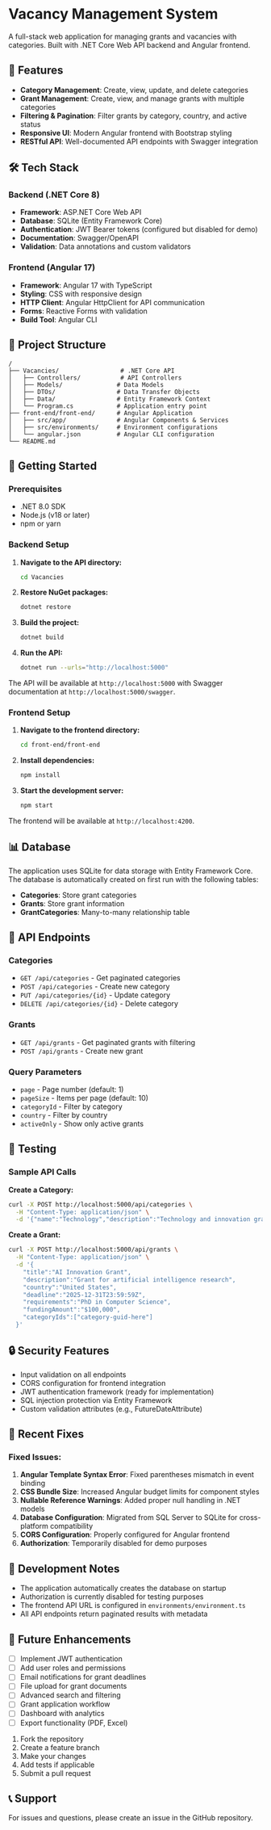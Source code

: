 # Vacancy Management System

A full-stack web application for managing grants and vacancies with categories. Built with .NET Core Web API backend and Angular frontend.

## 🚀 Features

- **Category Management**: Create, view, update, and delete categories
- **Grant Management**: Create, view, and manage grants with multiple categories
- **Filtering & Pagination**: Filter grants by category, country, and active status
- **Responsive UI**: Modern Angular frontend with Bootstrap styling
- **RESTful API**: Well-documented API endpoints with Swagger integration

## 🛠️ Tech Stack

### Backend (.NET Core 8)
- **Framework**: ASP.NET Core Web API
- **Database**: SQLite (Entity Framework Core)
- **Authentication**: JWT Bearer tokens (configured but disabled for demo)
- **Documentation**: Swagger/OpenAPI
- **Validation**: Data annotations and custom validators

### Frontend (Angular 17)
- **Framework**: Angular 17 with TypeScript
- **Styling**: CSS with responsive design
- **HTTP Client**: Angular HttpClient for API communication
- **Forms**: Reactive Forms with validation
- **Build Tool**: Angular CLI

## 📁 Project Structure

```
/
├── Vacancies/                 # .NET Core API
│   ├── Controllers/           # API Controllers
│   ├── Models/               # Data Models
│   ├── DTOs/                 # Data Transfer Objects
│   ├── Data/                 # Entity Framework Context
│   └── Program.cs            # Application entry point
├── front-end/front-end/      # Angular Application
│   ├── src/app/              # Angular Components & Services
│   ├── src/environments/     # Environment configurations
│   └── angular.json          # Angular CLI configuration
└── README.md
```

## 🚀 Getting Started

### Prerequisites
- .NET 8.0 SDK
- Node.js (v18 or later)
- npm or yarn

### Backend Setup

1. **Navigate to the API directory:**
   ```bash
   cd Vacancies
   ```

2. **Restore NuGet packages:**
   ```bash
   dotnet restore
   ```

3. **Build the project:**
   ```bash
   dotnet build
   ```

4. **Run the API:**
   ```bash
   dotnet run --urls="http://localhost:5000"
   ```

The API will be available at `http://localhost:5000` with Swagger documentation at `http://localhost:5000/swagger`.

### Frontend Setup

1. **Navigate to the frontend directory:**
   ```bash
   cd front-end/front-end
   ```

2. **Install dependencies:**
   ```bash
   npm install
   ```

3. **Start the development server:**
   ```bash
   npm start
   ```

The frontend will be available at `http://localhost:4200`.

## 📊 Database

The application uses SQLite for data storage with Entity Framework Core. The database is automatically created on first run with the following tables:

- **Categories**: Store grant categories
- **Grants**: Store grant information
- **GrantCategories**: Many-to-many relationship table

## 🔧 API Endpoints

### Categories
- `GET /api/categories` - Get paginated categories
- `POST /api/categories` - Create new category
- `PUT /api/categories/{id}` - Update category
- `DELETE /api/categories/{id}` - Delete category

### Grants
- `GET /api/grants` - Get paginated grants with filtering
- `POST /api/grants` - Create new grant

### Query Parameters
- `page` - Page number (default: 1)
- `pageSize` - Items per page (default: 10)
- `categoryId` - Filter by category
- `country` - Filter by country
- `activeOnly` - Show only active grants

## 🧪 Testing

### Sample API Calls

**Create a Category:**
```bash
curl -X POST http://localhost:5000/api/categories \
  -H "Content-Type: application/json" \
  -d '{"name":"Technology","description":"Technology and innovation grants"}'
```

**Create a Grant:**
```bash
curl -X POST http://localhost:5000/api/grants \
  -H "Content-Type: application/json" \
  -d '{
    "title":"AI Innovation Grant",
    "description":"Grant for artificial intelligence research",
    "country":"United States",
    "deadline":"2025-12-31T23:59:59Z",
    "requirements":"PhD in Computer Science",
    "fundingAmount":"$100,000",
    "categoryIds":["category-guid-here"]
  }'
```

## 🔒 Security Features

- Input validation on all endpoints
- CORS configuration for frontend integration
- JWT authentication framework (ready for implementation)
- SQL injection protection via Entity Framework
- Custom validation attributes (e.g., FutureDateAttribute)

## 🐛 Recent Fixes

### Fixed Issues:
1. **Angular Template Syntax Error**: Fixed parentheses mismatch in event binding
2. **CSS Bundle Size**: Increased Angular budget limits for component styles
3. **Nullable Reference Warnings**: Added proper null handling in .NET models
4. **Database Configuration**: Migrated from SQL Server to SQLite for cross-platform compatibility
5. **CORS Configuration**: Properly configured for Angular frontend
6. **Authorization**: Temporarily disabled for demo purposes

## 📝 Development Notes

- The application automatically creates the database on startup
- Authorization is currently disabled for testing purposes
- The frontend API URL is configured in `environments/environment.ts`
- All API endpoints return paginated results with metadata

## 🔮 Future Enhancements

- [ ] Implement JWT authentication
- [ ] Add user roles and permissions
- [ ] Email notifications for grant deadlines
- [ ] File upload for grant documents
- [ ] Advanced search and filtering
- [ ] Grant application workflow
- [ ] Dashboard with analytics
- [ ] Export functionality (PDF, Excel)

1. Fork the repository
2. Create a feature branch
3. Make your changes
4. Add tests if applicable
5. Submit a pull request

## 📞 Support

For issues and questions, please create an issue in the GitHub repository.
